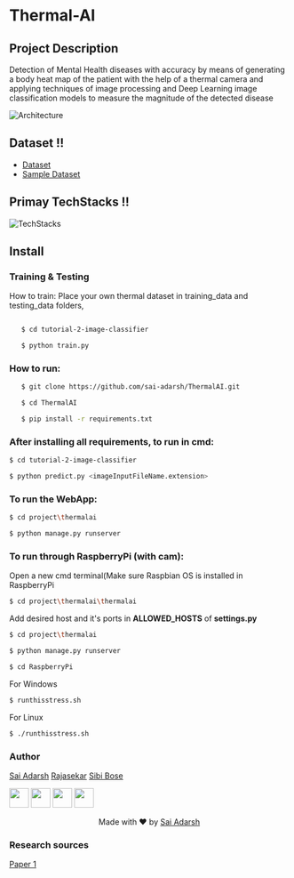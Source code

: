 # Thermal-AI

## Project Description
 
Detection of Mental Health diseases with accuracy by means of generating a body heat map of the patient with the help of a thermal camera and applying techniques of image processing and Deep Learning image classification models to measure the magnitude of the detected disease

![Architecture](https://github.com/Sai-Adarsh/ThermalAI/blob/master/Architecture%20.jpg)

## Dataset !!

* [Dataset](http://vcipl-okstate.org/pbvs/bench/Data/04/download.html)
* [Sample Dataset](http://vcipl-okstate.org/pbvs/bench/Data/04/face01.zip) 

## Primay TechStacks !!

![TechStacks](https://github.com/Sai-Adarsh/ThermalAI/blob/master/Tech%20Stacks.jpg)
## Install

### Training & Testing

How to train:
Place your own thermal dataset in training_data and testing_data folders,

```sh

   $ cd tutorial-2-image-classifier

   $ python train.py
   ```

### How to run:  

```sh
   $ git clone https://github.com/sai-adarsh/ThermalAI.git

   $ cd ThermalAI

   $ pip install -r requirements.txt
   ```
### After installing all requirements, to run in cmd:
   ```sh
   $ cd tutorial-2-image-classifier

   $ python predict.py <imageInputFileName.extension>
   ```

### To run the WebApp:
   ```sh
   $ cd project\thermalai

   $ python manage.py runserver
   ```   

### To run through RaspberryPi (with cam):
   Open a new cmd terminal(Make sure Raspbian OS is installed in RaspberryPi
   ```sh
   $ cd project\thermalai\thermalai
   ```
   Add desired host and it's ports in **ALLOWED_HOSTS** of **settings.py**
   ```sh
   $ cd project\thermalai
   ```
   ```sh
   $ python manage.py runserver
   ```
   ```sh
   $ cd RaspberryPi
   ```
   For Windows
   ```sh
   $ runthisstress.sh
   ```
   For Linux
   ```sh
   $ ./runthisstress.sh
   ```

### Author

[Sai Adarsh](https://github.com/sai-adarsh)
[Rajasekar](https://github.com/rajasekar1999)
[Sibi Bose](https://www.linkedin.com/in/sibi-bose-8683b6150/)

[<img src="https://image.flaticon.com/icons/svg/185/185961.svg" width="35" padding="10">](https://twitter.com/dialstudios)
[<img src="https://image.flaticon.com/icons/svg/185/185964.svg" width="35" padding="10">](linkedin.com/in/sai-adarsh/)
[<img src="https://image.flaticon.com/icons/svg/185/185981.svg" width="35" padding="10">](https://www.facebook.com/saiadarsh99)
[<img src="https://image.flaticon.com/icons/svg/185/185985.svg" width="35" padding="10">](https://www.instagram.com/adarsh_theories/)

<p align="center"> Made with ❤ by <a href="https://github.com/sai-adarsh">Sai Adarsh</a></p>


### Research sources

[Paper 1](https://www.semanticscholar.org/paper/Facial-Thermal-Image-Analysis-for-Stress-Detection-Hong-Liu/2e8ccf7156629bcf14d43b946397eb04a14b9d78)
